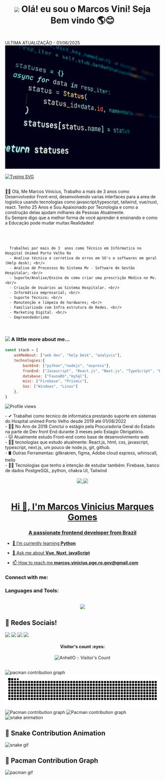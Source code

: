 
<h1 align="center">
   <img src="https://media.giphy.com/media/hvRJCLFzcasrR4ia7z/giphy.gif" width="28">
    Olá! eu sou o Marcos Vini! Seja Bem vindo 🌎😊    
</h1>

   <br/>
   ULTIMA ATUALIZAÇÂO - 01/06/2025
   
   <img src="https://github.com/marcoscode404/marcoscode404/blob/main/pexels-technobulka-10816120.jpg"   width="100%" height="400">
   <br/>
   
<!-- <a href="https://wa.me/556999732942">
   <img src="https://user-images.githubusercontent.com/51343240/164951108-10568ce5-39f7-4109-9740-32a10dec6b71.png"  target="_blank" height="45" width="45">
   <p>Entre em Contato</p>
</a>
-->

[![Typing SVG](https://readme-typing-svg.herokuapp.com?size=25&duration=6000&color=5174F7&width=700&lines=Seja+Bem+Vindo++ao+Meu+%22Universo+de+Experimentos%22!++)](https://git.io/typing-svg)
<br/>

<!--
<img src="https://user-images.githubusercontent.com/51343240/171816457-9b8fd800-d97a-41a5-ba62-758f2b5e8603.png"  width="520" height="350"/>
>-->

<!--   <img align="right" src="imagem_2022-04-20_234445894.png" width="508" height="320" > -->
  <br/>

   <div align="left" >👩‍🚀 
       Olá, Me Marcos Vinicius, Trabalho a mais de 3 anos como Desenvolvedor Front-end, desenvolvendo varias interfaces para a area de logistica
       usando tecnologias como javascript/typescript, tailwind, vue/nuxt, react.
       Tenho 25 Anos e Sou Apaixonado por Tecnologia e como a <br> construção delas ajudam milhares de Pessoas Atualmente.<br/>
       Eu Sempre digo que a melhor forma de você aprender é ensinando e como a Educação pode mudar muitas Realidades! <br/>
      <br/>
      <br/>      
      <br/>
      
      Trabalhei por mais de 3  anos como Técnico em Infórmatica no Hospital Unimed Porto Velho Ro
      - Analise técnica e corretiva de erros em SO's e softwares em geral (Help desk); <br/>
      - Analise de Processos No Sistema Mv - Software de Gestão Hospitalar; <br/>
      - Suporte/Analise/Ensino de como criar uma prescrição Médica no Mv. <br/>
      - Criação de Usuários ao Sistema Hospitalar. <br/>
      - Informática empresarial; <br/>
      - Suporte Técnico; <br/>
      - Manutenção e limpeza de hardwares; <br/>
      - Familiarizado com Infra estrutura de Redes. <br/>
      - Marketing Digital. <br/>
      - Empreendedorismo 
   </div>
 
<br/>



### <img src="https://media.giphy.com/media/VgCDAzcKvsR6OM0uWg/giphy.gif" width="50"> A little more about me...  


```javascript
const stack = {
    askMeAbout: ["web dev", "help Desk", "analysis"],
    technologies:{
        backEnd: ["python","nodejs", "express"],
        fronEnd: ["Javascript", "React.js", "Next.js", "TypeScript", "Html5", "Css3", "SASS", "Bootstrap", "Materialize"],
        database: ["FaunaDb","mySql"],
        misc: ["Firebase", "Prismic"],
        Sos: ["Windows", "Linux"]
    },
}
```
 
 <p  align="left"> <img src="https://komarev.com/ghpvc/?username=marcoscode404&color=yellow" alt="Profile views" /> </p>

 
<div>  
   - ✔  Trabalhei como tecnico de informatica prestando suporte em sistemas do Hospital unimed Porto Velho desde 2019 até 01/08/2022 <br/>
   - 👩‍🚀 No Ano de 2018 Conclui o estágio pela Procuradoria Geral do Estado na parte de Dev front End durante 3 meses pelo Estagio Obrigatório. <br/>
   - 🐱‍ Atualmente estudo Front-end como base de desenvolvimento web <br/>
   - 🐱‍👤 tecnologias que estudo atualmente: React.js, html, css, javascript,  typescript, next.js, um pouco de node.js, git, github.<br/>
   - 🛢  Outras Ferramentas: gitkrakren, figma, Adobe cloud express, whinscall, trello <br/>
   - 🐱‍🏍 Tecnologias  que tenho a intenção de estudar também: Firebase, banco de dados PostgreSQL, python, chakra UI, Tailwind <br/>
</div>

 <br />
 
<div   align="center" >
  <a href="https://github.com/marcoscode404">
  <img  height="180em" src="https://github-readme-stats.vercel.app/api?username=marcoscode404&show_icons=true&theme=dracula&include_all_commits=true&count_private=true"/>
  <img  height="180em" src="https://github-readme-stats.vercel.app/api/top-langs/?username=marcoscode404&layout=compact&langs_count=7&theme=dracula"/>
</div>
 
 <br />

  
<!-- imagens das linguagens  -->
<h1 align="center">Hi 👋, I'm Marcos Vinicius Marques Gomes</h1>
<h3 align="center">A passionate frontend developer from Brazil</h3>

- 🌱 I’m currently learning **Python**

- 💬 Ask me about **Vue, Nuxt, javaScript**

- 📫 How to reach me **marcos.vinicius.pge.ro.gov@gmail.com**

<h3 align="left">Connect with me:</h3>
<p align="left">
</p>

<h3 align="left">Languages and Tools:</h3>

</br>

<div align="center" >
      <a href="https://skillicons.dev"   >
        <img src="https://skillicons.dev/icons?i=git,vscode,javascript,typescript,css,html,react,next,vue,nuxt,python,tailwind,sass,nodejs,express,docker,figma,github,jest,materialui,linux,postman,styledcomponents,vercel,vite,bootstrap,postgres,discord,linkedin,instagram" />
      </a>
        <br />
  </div>
  
<!--  / -->
  
  
<!-- redes sociais   -->
  <div>
   <h2>🎥 Redes Sociais!</h2>
    <a href="#" target="_blank"><img src="https://img.shields.io/badge/YouTube-FF0000?style=for-the-badge&logo=youtube&logoColor=white" target="_blank"></a>
 	<a href="#" target="_blank"><img src="https://img.shields.io/badge/Twitch-9146FF?style=for-the-badge&logo=twitch&logoColor=white" target="_blank"></a>
 <a href="https://discord.com/channels/@me" target="_blank"><img src="https://img.shields.io/badge/Discord-7289DA?style=for-the-badge&logo=discord&logoColor=white" target="_blank"></a> 
  <a href="https://www.linkedin.com/in/marcos-vini-code-984903181/" target="_blank"><img src="https://img.shields.io/badge/-LinkedIn-%230077B5?style=for-the-badge&logo=linkedin&logoColor=white" target="_blank"></a> 
  </div>

<!-- /  -->

<h4 align="center">Visitor's count :eyes:</h4>

<p align="center"><img src="https://profile-counter.glitch.me/{marcoscode404}/count.svg" alt="AnhellO :: Visitor's Count" /></p>
 </br>
 

<picture>
  <source media="(prefers-color-scheme: dark)" srcset="https://raw.githubusercontent.com/marcoscode404/marcoscode404/output/pacman-contribution-graph-dark.svg">
  <source media="(prefers-color-scheme: light)" srcset="https://raw.githubusercontent.com/marcoscode404/marcoscode404/output/pacman-contribution-graph.svg">
  <img alt="pacman contribution graph" src="https://raw.githubusercontent.com/marcoscode404/marcoscode404/output/pacman-contribution-graph.svg">
</picture>

<img src="https://raw.githubusercontent.com/marcoscode404/marcoscode404/output/snake.svg" alt="Snake animation" />

<picture>
  <source media="(prefers-color-scheme: dark)" srcset="https://raw.githubusercontent.com/marcoscode404/marcoscode404/output/pacman/pacman-contribution-graph-dark.svg">
  <source media="(prefers-color-scheme: light)" srcset="https://raw.githubusercontent.com/marcoscode404/marcoscode404/output/pacman/pacman-contribution-graph.svg">
  <img alt="Pacman contribution graph" src="https://raw.githubusercontent.com/marcoscode404/marcoscode404/output/pacman/pacman-contribution-graph.svg">
</picture>



<!-- Pac-Man -->
<picture>
  <source media="(prefers-color-scheme: dark)" srcset="https://raw.githubusercontent.com/marcoscode404/marcoscode404/output/pacman/pacman-contribution-graph-dark.svg">
  <source media="(prefers-color-scheme: light)" srcset="https://raw.githubusercontent.com/marcoscode404/marcoscode404/output/pacman/pacman-contribution-graph.svg">
  <img alt="Pacman contribution graph" src="https://raw.githubusercontent.com/marcoscode404/marcoscode404/output/pacman/pacman-contribution-graph.svg">
</picture>

<!-- Snake -->
<img alt="snake animation" src="https://raw.githubusercontent.com/marcoscode404/marcoscode404/output/snake/snake.svg" />





## 🐍 Snake Contribution Animation

![snake gif](https://raw.githubusercontent.com/marcoscode404/marcoscode404/output/snake/snake.svg)

## 👾 Pacman Contribution Graph

![pacman gif](https://raw.githubusercontent.com/marcoscode404/marcoscode404/output/pacman/pacman-contribution-graph.svg)

  
